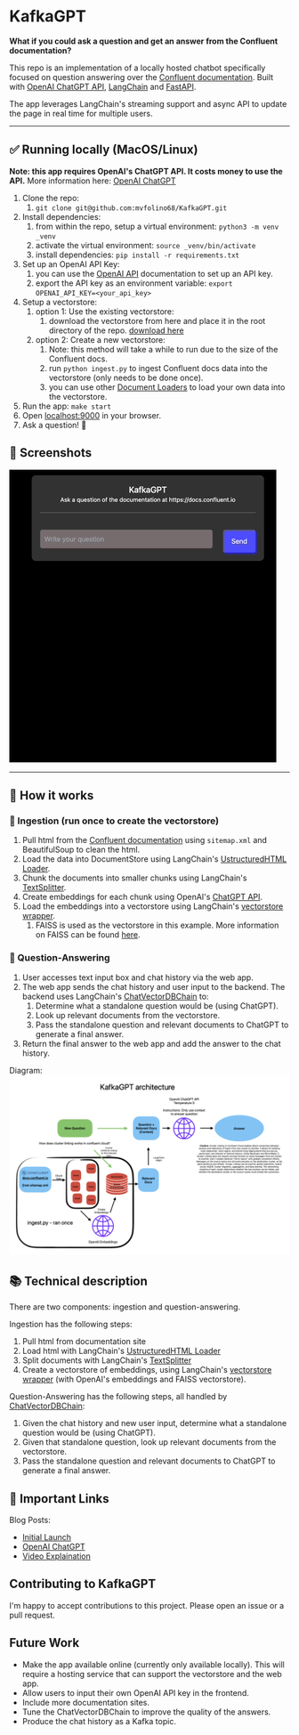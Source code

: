 # KafkaGPT

**What if you could ask a question and get an answer from the Confluent documentation?**

This repo is an implementation of a locally hosted chatbot specifically focused on question answering over the [Confluent documentation](https://docs.confluent.io/).
Built with [OpenAI ChatGPT API](https://openai.com/blog/introducing-chatgpt-and-whisper-apis), [LangChain](https://github.com/hwchase17/langchain/) and [FastAPI](https://fastapi.tiangolo.com/).

The app leverages LangChain's streaming support and async API to update the page in real time for multiple users.

---

## ✅ Running locally (MacOS/Linux)

**Note: this app requires OpenAI's ChatGPT API. It costs money to use the API.** More information here: [OpenAI ChatGPT](https://openai.com/pricing)

1. Clone the repo:
   1. `git clone git@github.com:mvfolino68/KafkaGPT.git`
2. Install dependencies:
   1. from within the repo, setup a virtual environment: `python3 -m venv _venv`
   2. activate the virtual environment: `source _venv/bin/activate`
   3. install dependencies: `pip install -r requirements.txt`
3. Set up an OpenAI API Key:
   1. you can use the [OpenAI API](https://openai.com/docs/developer-quickstart/api-key) documentation to set up an API key.
   2. export the API key as an environment variable: `export OPENAI_API_KEY=<your_api_key>`
4. Setup a vectorstore:
   1. option 1: Use the existing vectorstore:
      1. download the vectorstore from here and place it in the root directory of the repo. [download here](https://drive.google.com/uc?export=download&id=1HPa7FX282_1Lzbkhupoh8BibtN2xXEZ5)
   2. option 2: Create a new vectorstore:
      1. Note: this method will take a while to run due to the size of the Confluent docs.
      2. run `python ingest.py` to ingest Confluent docs data into the vectorstore (only needs to be done once).
      3. you can use other [Document Loaders](https://langchain.readthedocs.io/en/latest/modules/document_loaders.html) to load your own data into the vectorstore.
5. Run the app: `make start`
6. Open [localhost:9000](http://localhost:9000) in your browser.
7. Ask a question! 🎉

## 📸 Screenshots

![gif](./assets/../templates/kafkagpt.gif)

---

## 🤔 How it works

### 📝 Ingestion (run once to create the vectorstore)

1. Pull html from the [Confluent documentation](https://docs.confluent.io/) using `sitemap.xml` and BeautifulSoup to clean the html.
2. Load the data into DocumentStore using LangChain's [UstructuredHTML Loader](https://langchain.readthedocs.io/en/latest/modules/document_loaders/examples/html.html).
3. Chunk the documents into smaller chunks using LangChain's [TextSplitter](https://langchain.readthedocs.io/en/latest/reference/modules/text_splitter.html).
4. Create embeddings for each chunk using OpenAI's [ChatGPT API](https://openai.com/blog/introducing-chatgpt-and-whisper-apis).
5. Load the embeddings into a vectorstore using LangChain's [vectorstore wrapper](https://langchain.readthedocs.io/en/latest/reference/modules/vectorstore.html).
   1. FAISS is used as the vectorstore in this example. More information on FAISS can be found [here](https://ai.facebook.com/tools/faiss/).

### 📝 Question-Answering

1. User accesses text input box and chat history via the web app.
2. The web app sends the chat history and user input to the backend. The backend uses LangChain's [ChatVectorDBChain](https://langchain.readthedocs.io/en/latest/modules/indexes/chain_examples/chat_vector_db.html) to:
   1. Determine what a standalone question would be (using ChatGPT).
   2. Look up relevant documents from the vectorstore.
   3. Pass the standalone question and relevant documents to ChatGPT to generate a final answer.
3. Return the final answer to the web app and add the answer to the chat history.


Diagram:
![diagram](./templates/KafkaGPT.png)

## 📚 Technical description

There are two components: ingestion and question-answering.

Ingestion has the following steps:

1. Pull html from documentation site
2. Load html with LangChain's [UstructuredHTML Loader](https://langchain.readthedocs.io/en/latest/modules/document_loaders/examples/html.html)
3. Split documents with LangChain's [TextSplitter](https://langchain.readthedocs.io/en/latest/reference/modules/text_splitter.html)
4. Create a vectorstore of embeddings, using LangChain's [vectorstore wrapper](https://langchain.readthedocs.io/en/latest/reference/modules/vectorstore.html) (with OpenAI's embeddings and FAISS vectorstore).

Question-Answering has the following steps, all handled by [ChatVectorDBChain](https://langchain.readthedocs.io/en/latest/modules/indexes/chain_examples/chat_vector_db.html):

1. Given the chat history and new user input, determine what a standalone question would be (using ChatGPT).
2. Given that standalone question, look up relevant documents from the vectorstore.
3. Pass the standalone question and relevant documents to ChatGPT to generate a final answer.

## 🚀 Important Links

Blog Posts:

- [Initial Launch](https://blog.langchain.dev/langchain-chat/)
- [OpenAI ChatGPT](https://blog.langchain.dev/openai-chatgpt/)
- [Video Explaination](https://www.youtube.com/watch?v=prbloUGlvLE)

## Contributing to KafkaGPT

I'm happy to accept contributions to this project. Please open an issue or a pull request.

## Future Work

- Make the app available online (currently only available locally). This will require a hosting service that can support the vectorstore and the web app.
- Allow users to input their own OpenAI API key in the frontend.
- Include more documentation sites.
- Tune the ChatVectorDBChain to improve the quality of the answers.
- Produce the chat history as a Kafka topic.
